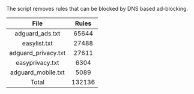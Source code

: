 The script removes rules that can be blocked by DNS based ad-blocking.


| File | Rules |
|:----:|:-----:|
| adguard_ads.txt | 65644 |
| easylist.txt | 27488 |
| adguard_privacy.txt | 27611 |
| easyprivacy.txt | 6304 |
| adguard_mobile.txt | 5089 |
| Total | 132136 |